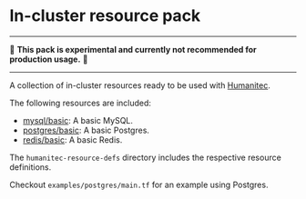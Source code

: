 # In-cluster resource pack

---

:construction: __This pack is experimental and currently not recommended for production usage.__ :construction:

---

A collection of in-cluster resources ready to be used with [Humanitec](https://humanitec.com/).

The following resources are included:

* [mysql/basic](./humanitec-resource-defs/mysql/basic): A basic MySQL.
* [postgres/basic](./humanitec-resource-defs/postgres/basic): A basic Postgres.
* [redis/basic](./humanitec-resource-defs/redis/basic): A basic Redis.

The `humanitec-resource-defs` directory includes the respective resource definitions.

Checkout `examples/postgres/main.tf` for an example using Postgres.
